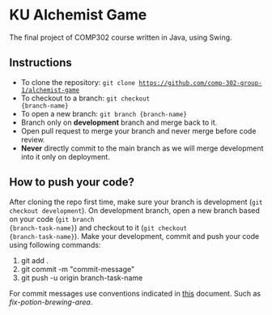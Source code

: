 # KU Alchemist Game
The final project of COMP302 course written in Java, using Swing.

## Instructions
- To clone the repository: <code>git clone https://github.com/comp-302-group-1/alchemist-game</code>
- To checkout to a branch: <code>git checkout {branch-name}</code>
- To open a new branch: <code>git branch {branch-name}</code>
- Branch only on **development** branch and merge back to it.
- Open pull request to merge your branch and never merge before code review.
- **Never** directly commit to the main branch as we will merge development into it only on deployment.

## How to push your code?
After cloning the repo first time, make sure your branch is development (<code>git checkout development</code>). On development branch, open a new branch based on your code (<code>git branch {branch-task-name}</code>) and checkout to it (<code>git checkout {branch-task-name}</code>). Make your development, commit and push your code using following commands:
1. git add .
2. git commit -m "commit-message"
3. git push -u origin branch-task-name

For commit messages use conventions indicated in [this](https://gist.github.com/qoomon/5dfcdf8eec66a051ecd85625518cfd13) document. Such as _fix-potion-brewing-area_. 
